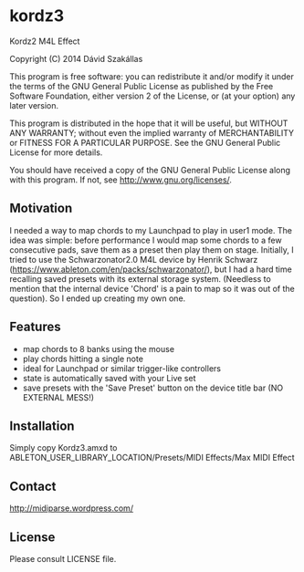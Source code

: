 kordz3
======

Kordz2 M4L Effect

Copyright (C) 2014  Dávid Szakállas

This program is free software: you can redistribute it and/or modify
it under the terms of the GNU General Public License as published by
the Free Software Foundation, either version 2 of the License, or
(at your option) any later version.

This program is distributed in the hope that it will be useful,
but WITHOUT ANY WARRANTY; without even the implied warranty of
MERCHANTABILITY or FITNESS FOR A PARTICULAR PURPOSE.  See the
GNU General Public License for more details.

You should have received a copy of the GNU General Public License
along with this program.  If not, see <http://www.gnu.org/licenses/>.


Motivation
-----------

I needed a way to map chords to my Launchpad to play in user1 mode. 
The idea was simple: before performance I would map some chords to
a few consecutive pads, save them as a preset then play them on stage. 
Initially, I tried to use the Schwarzonator2.0 M4L device by Henrik Schwarz 
(https://www.ableton.com/en/packs/schwarzonator/), but I had a hard
time recalling saved presets with its external storage system.
(Needless to mention that the internal device 'Chord' is a pain to
map so it was out of the question). So I ended up creating my own one.


Features
--------

- map chords to 8 banks using the mouse
- play chords hitting a single note
- ideal for Launchpad or similar trigger-like controllers
- state is automatically saved with your Live set
- save presets with the 'Save Preset' button on the device title bar (NO EXTERNAL MESS!)


Installation
--------
Simply copy Kordz3.amxd to ABLETON_USER_LIBRARY_LOCATION/Presets/MIDI Effects/Max MIDI Effect


Contact
-------
http://midiparse.wordpress.com/


License
-------
Please consult LICENSE file.